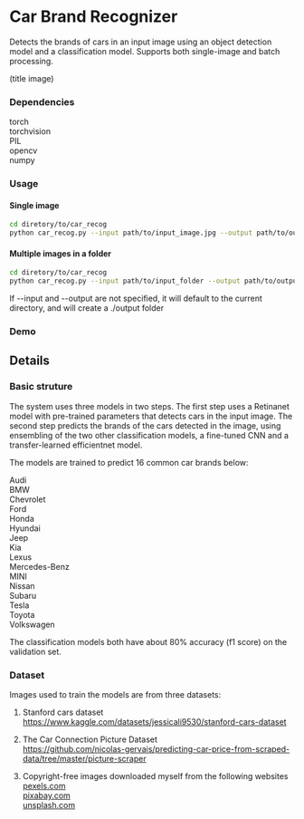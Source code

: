 # Car Brand Recognizer
Detects the brands of cars in an input image using an object detection model and a classification model. Supports both single-image and batch processing.

(title image)


### Dependencies
torch  
torchvision  
PIL  
opencv  
numpy  

### Usage
#### Single image
```bash
cd diretory/to/car_recog
python car_recog.py --input path/to/input_image.jpg --output path/to/output_folder
```
#### Multiple images in a folder
```bash
cd diretory/to/car_recog
python car_recog.py --input path/to/input_folder --output path/to/output_folder
```

If --input and --output are not specified, it will default to the current directory, and will create a ./output folder

### Demo



## Details
### Basic struture

The system uses three models in two steps. The first step uses a Retinanet model with pre-trained parameters that detects cars in the input image. The second step predicts the brands of the cars detected in the image, using ensembling of the two other classification models, a fine-tuned CNN and a transfer-learned efficientnet model. 

The models are trained to predict 16 common car brands below:

Audi  
BMW  
Chevrolet  
Ford  
Honda  
Hyundai  
Jeep  
Kia  
Lexus  
Mercedes-Benz  
MINI  
Nissan  
Subaru  
Tesla  
Toyota  
Volkswagen  

The classification models both have about 80% accuracy (f1 score) on the validation set. 

### Dataset
Images used to train the models are from three datasets:  
1. Stanford cars dataset  
https://www.kaggle.com/datasets/jessicali9530/stanford-cars-dataset

3. The Car Connection Picture Dataset  
https://github.com/nicolas-gervais/predicting-car-price-from-scraped-data/tree/master/picture-scraper

4. Copyright-free images downloaded myself from the following websites  
[pexels.com  ](https://www.pexels.com/)  
[pixabay.com](https://www.pixabay.com/)  
[unsplash.com](https://unsplash.com/)  

